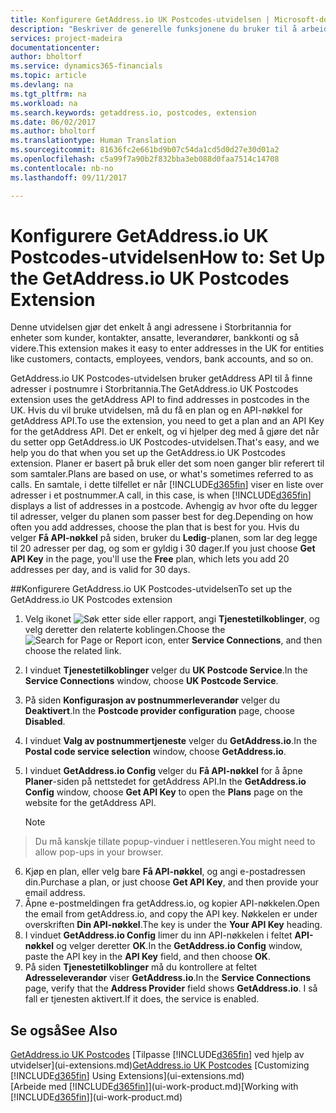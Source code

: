 ```yaml
---
title: Konfigurere GetAddress.io UK Postcodes-utvidelsen | Microsoft-dokumentasjon
description: "Beskriver de generelle funksjonene du bruker til å arbeide med data i Financials, for eksempel angi verdier, sortere data og bytte visninger."
services: project-madeira
documentationcenter: 
author: bholtorf
ms.service: dynamics365-financials
ms.topic: article
ms.devlang: na
ms.tgt_pltfrm: na
ms.workload: na
ms.search.keywords: getaddress.io, postcodes, extension
ms.date: 06/02/2017
ms.author: bholtorf
ms.translationtype: Human Translation
ms.sourcegitcommit: 81636fc2e661bd9b07c54da1cd5d0d27e30d01a2
ms.openlocfilehash: c5a99f7a90b2f832bba3eb088d0faa7514c14708
ms.contentlocale: nb-no
ms.lasthandoff: 09/11/2017

---
```

# <a name="how-to-set-up-the-getaddressio-uk-postcodes-extension"></a><span data-ttu-id="9867b-103">Konfigurere GetAddress.io UK Postcodes-utvidelsen</span><span class="sxs-lookup"><span data-stu-id="9867b-103">How to: Set Up the GetAddress.io UK Postcodes Extension</span></span>
<span data-ttu-id="9867b-104">Denne utvidelsen gjør det enkelt å angi adressene i Storbritannia for enheter som kunder, kontakter, ansatte, leverandører, bankkonti og så videre.</span><span class="sxs-lookup"><span data-stu-id="9867b-104">This extension makes it easy to enter addresses in the UK for entities like customers, contacts, employees, vendors, bank accounts, and so on.</span></span> 

<span data-ttu-id="9867b-105">GetAddress.io UK Postcodes-utvidelsen bruker getAddress API til å finne adresser i postnumre i Storbritannia.</span><span class="sxs-lookup"><span data-stu-id="9867b-105">The GetAddress.io UK Postcodes extension uses the getAddress API to find addresses in postcodes in the UK.</span></span> <span data-ttu-id="9867b-106">Hvis du vil bruke utvidelsen, må du få en plan og en API-nøkkel for getAddress API.</span><span class="sxs-lookup"><span data-stu-id="9867b-106">To use the extension, you need to get a plan and an API Key for the getAddress API.</span></span> <span data-ttu-id="9867b-107">Det er enkelt, og vi hjelper deg med å gjøre det når du setter opp GetAddress.io UK Postcodes-utvidelsen.</span><span class="sxs-lookup"><span data-stu-id="9867b-107">That's easy, and we help you do that when you set up the GetAddress.io UK Postcodes extension.</span></span> <span data-ttu-id="9867b-108">Planer er basert på bruk eller det som noen ganger blir referert til som samtaler.</span><span class="sxs-lookup"><span data-stu-id="9867b-108">Plans are based on use, or what's sometimes referred to as calls.</span></span> <span data-ttu-id="9867b-109">En samtale, i dette tilfellet er når [!INCLUDE[d365fin](includes/d365fin_md.md)] viser en liste over adresser i et postnummer.</span><span class="sxs-lookup"><span data-stu-id="9867b-109">A call, in this case, is when [!INCLUDE[d365fin](includes/d365fin_md.md)] displays a list of addresses in a postcode.</span></span> <span data-ttu-id="9867b-110">Avhengig av hvor ofte du legger til adresser, velger du planen som passer best for deg.</span><span class="sxs-lookup"><span data-stu-id="9867b-110">Depending on how often you add addresses, choose the plan that is best for you.</span></span> <span data-ttu-id="9867b-111">Hvis du velger **Få API-nøkkel** på siden, bruker du **Ledig**-planen, som lar deg legge til 20 adresser per dag, og som er gyldig i 30 dager.</span><span class="sxs-lookup"><span data-stu-id="9867b-111">If you just choose **Get API Key** in the page, you'll use the **Free** plan, which lets you add 20 addresses per day, and is valid for 30 days.</span></span> 

##<a name="to-set-up-the-getaddressio-uk-postcodes-extension"></a><span data-ttu-id="9867b-112">Konfigurere GetAddress.io UK Postcodes-utvidelsen</span><span class="sxs-lookup"><span data-stu-id="9867b-112">To set up the GetAddress.io UK Postcodes extension</span></span> 
1. <span data-ttu-id="9867b-113">Velg ikonet ![Søk etter side eller rapport](media/ui-search/search_small.png "Ikonet Søk etter side eller rapport"), angi **Tjenestetilkoblinger**, og velg deretter den relaterte koblingen.</span><span class="sxs-lookup"><span data-stu-id="9867b-113">Choose the ![Search for Page or Report](media/ui-search/search_small.png "Search for Page or Report icon") icon, enter **Service Connections**, and then choose the related link.</span></span>  
2. <span data-ttu-id="9867b-114">I vinduet **Tjenestetilkoblinger** velger du **UK Postcode Service**.</span><span class="sxs-lookup"><span data-stu-id="9867b-114">In the **Service Connections** window, choose **UK Postcode Service**.</span></span>
3. <span data-ttu-id="9867b-115">På siden **Konfigurasjon av postnummerleverandør** velger du **Deaktivert**.</span><span class="sxs-lookup"><span data-stu-id="9867b-115">In the **Postcode provider configuration** page, choose **Disabled**.</span></span>
4. <span data-ttu-id="9867b-116">I vinduet **Valg av postnummertjeneste** velger du **GetAddress.io**.</span><span class="sxs-lookup"><span data-stu-id="9867b-116">In the **Postal code service selection** window, choose **GetAddress.io**.</span></span>
5. <span data-ttu-id="9867b-117">I vinduet **GetAddress.io Config** velger du **Få API-nøkkel** for å åpne **Planer**-siden på nettstedet for getAddress API.</span><span class="sxs-lookup"><span data-stu-id="9867b-117">In the **GetAddress.io Config** window, choose **Get API Key** to open the **Plans** page on the website for the getAddress API.</span></span>  

    > [!NOTE]  
>   <span data-ttu-id="9867b-118">Du må kanskje tillate popup-vinduer i nettleseren.</span><span class="sxs-lookup"><span data-stu-id="9867b-118">You might need to allow pop-ups in your browser.</span></span>
6. <span data-ttu-id="9867b-119">Kjøp en plan, eller velg bare **Få API-nøkkel**, og angi e-postadressen din.</span><span class="sxs-lookup"><span data-stu-id="9867b-119">Purchase a plan, or just choose **Get API Key**, and then provide your email address.</span></span>
7. <span data-ttu-id="9867b-120">Åpne e-postmeldingen fra getAddress.io, og kopier API-nøkkelen.</span><span class="sxs-lookup"><span data-stu-id="9867b-120">Open the email from getAddress.io, and copy the API key.</span></span> <span data-ttu-id="9867b-121">Nøkkelen er under overskriften **Din API-nøkkel**.</span><span class="sxs-lookup"><span data-stu-id="9867b-121">The key is under the **Your API Key** heading.</span></span>
8. <span data-ttu-id="9867b-122">I vinduet **GetAddress.io Config** limer du inn API-nøkkelen i feltet **API-nøkkel** og velger deretter **OK**.</span><span class="sxs-lookup"><span data-stu-id="9867b-122">In the **GetAddress.io Config** window, paste the API key in the **API Key** field, and then choose **OK**.</span></span>
9. <span data-ttu-id="9867b-123">På siden **Tjenestetilkoblinger** må du kontrollere at feltet **Adresseleverandør** viser **GetAddress.io**.</span><span class="sxs-lookup"><span data-stu-id="9867b-123">In the **Service Connections** page, verify that the **Address Provider** field shows **GetAddress.io**.</span></span> <span data-ttu-id="9867b-124">I så fall er tjenesten aktivert.</span><span class="sxs-lookup"><span data-stu-id="9867b-124">If it does, the service is enabled.</span></span>

## <a name="see-also"></a><span data-ttu-id="9867b-125">Se også</span><span class="sxs-lookup"><span data-stu-id="9867b-125">See Also</span></span>
<span data-ttu-id="9867b-126">[GetAddress.io UK Postcodes](ui-extensions-getaddressio.md)
[Tilpasse [!INCLUDE[d365fin](includes/d365fin_md.md)] ved hjelp av utvidelser](ui-extensions.md)</span><span class="sxs-lookup"><span data-stu-id="9867b-126">[GetAddress.io UK Postcodes](ui-extensions-getaddressio.md)
[Customizing [!INCLUDE[d365fin](includes/d365fin_md.md)] Using Extensions](ui-extensions.md)</span></span>  
<span data-ttu-id="9867b-127">[Arbeide med [!INCLUDE[d365fin](includes/d365fin_md.md)]](ui-work-product.md)</span><span class="sxs-lookup"><span data-stu-id="9867b-127">[Working with [!INCLUDE[d365fin](includes/d365fin_md.md)]](ui-work-product.md)</span></span>
